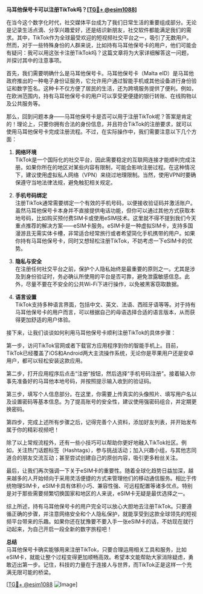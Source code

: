 **马耳他保号卡可以注册TikTok吗？[[TG💪+ @esim1088](https://t.me/s/esim1088)]**

在当今这个数字化时代，社交媒体平台成为了我们日常生活的重要组成部分。无论是记录生活点滴、分享兴趣爱好，还是结识新朋友，社交软件都能满足我们的需求。其中，TikTok作为全球最受欢迎的短视频社交平台之一，吸引了无数用户。然而，对于一些特殊身份的人群来说，比如持有马耳他保号卡的用户，他们可能会有疑问：我可以用这张卡注册TikTok吗？这篇文章将为大家详细解答这一问题，并探讨其中的注意事项。

首先，我们需要明确什么是马耳他保号卡。马耳他保号卡（Malta eID）是马耳他政府推出的一种电子身份证服务，它允许用户通过智能手机或其他设备进行身份验证和数字签名。这种卡不仅方便了居民的生活，还为跨境服务提供了便利。例如，在欧洲范围内，持有马耳他保号卡的用户可以享受更便捷的银行转账、在线购物以及公共服务等。

那么，回到问题本身——马耳他保号卡是否可以用于注册TikTok呢？答案是肯定的！理论上，只要你拥有合法的身份信息，并且符合TikTok的注册要求，就可以使用马耳他保号卡完成注册流程。不过，在实际操作中，我们需要注意以下几个方面：

1. **网络环境**  
   TikTok是一个国际化的社交平台，因此需要稳定的互联网连接才能顺利完成注册。如果你所在的地区对某些内容有限制，可能会影响注册过程。在这种情况下，建议使用虚拟私人网络（VPN）来绕过地理限制。当然，使用VPN时要确保遵守当地法律法规，避免触犯相关规定。

2. **手机号码绑定**  
   注册TikTok通常需要绑定一个有效的手机号码，以便接收验证码并激活账户。虽然马耳他保号卡本身并不直接提供电话功能，但你可以通过其他方式获取本地号码，比如购买预付费SIM卡或使用eSIM技术。这里就不得不提到我们今天重点推荐的解决方案——eSIM卡服务。eSIM卡是一种虚拟SIM卡，支持多国漫游且无需实体卡槽，非常适合经常旅行或者希望简化手机携带的用户。如果你持有马耳他保号卡，同时又想轻松注册TikTok，不妨考虑一下eSIM卡的优势。

3. **隐私与安全**  
   在注册任何社交平台之前，保护个人隐私始终是最重要的原则之一。尤其是涉及到身份验证时，务必确认所使用的平台是否可靠，避免泄露敏感信息。此外，尽量不要在不安全的公共Wi-Fi下进行操作，以免被黑客窃取数据。

4. **语言设置**  
   TikTok支持多种语言界面，包括中文、英文、法语、西班牙语等等。对于持有马耳他保号卡的用户而言，可以根据自己的母语选择合适的语言版本，从而获得更加舒适的用户体验。

接下来，让我们谈谈如何利用马耳他保号卡顺利注册TikTok的具体步骤：

第一步，访问TikTok官网或者下载官方应用程序到你的智能手机上。目前，TikTok已经覆盖了iOS和Android两大主流操作系统，无论你是苹果用户还是安卓用户，都可以轻松安装这款应用。

第二步，打开应用程序后点击“注册”按钮，然后选择“手机号码注册”。接着输入你事先准备好的马耳他本地号码，并按照提示输入收到的验证码。

第三步，填写个人信息部分。在这里，你需要上传真实的头像照片、填写用户名以及设置密码等基本信息。为了提高账号的安全性，建议使用强密码组合，并定期更换密码。

第四步，完成上述所有步骤之后，记得完善个人资料，添加好友列表，并开始发布属于你的精彩视频吧！

除了以上常规流程外，还有一些小技巧可以帮助你更好地融入TikTok社区。例如，关注热门话题标签（Hashtags），参与挑战活动；加入兴趣小组，与其他志同道合的朋友交流互动；甚至尝试创建自己的原创内容，吸引更多粉丝关注。

最后，让我们再次强调一下关于eSIM卡的重要性。随着全球化趋势日益加深，越来越多的人开始倾向于采用灵活便捷的方式来管理他们的移动通信服务。相比于传统物理SIM卡，eSIM卡具有体积小巧、兼容性强、可远程配置等诸多优点。特别是对于那些需要频繁切换国家和地区的人来说，eSIM卡无疑是最优选择之一。

综上所述，持有马耳他保号卡的用户完全可以放心大胆地去注册TikTok。只要遵循正确的步骤，并注意网络安全和个人隐私保护，就能享受到这款全球领先的短视频平台带来的乐趣。如果你还在犹豫要不要入手一张eSIM卡的话，不妨现在就行动起来，为自己开启一段全新的数字旅程吧！

**总结**  
马耳他保号卡确实能够用来注册TikTok，只要合理运用相关工具和服务，比如eSIM卡，就能让整个过程变得更加顺畅高效。希望本文能帮助大家消除疑虑，勇敢迈出第一步。记住，科技的力量在于连接人与世界，而TikTok正是这样一个充满无限可能的桥梁。

[[TG💪+ @esim1088](https://t.me/s/esim1088) ![Image](https://i.postimg.cc/4NQfJmqS/Snipaste-2025-05-13-00-14-12.png)]